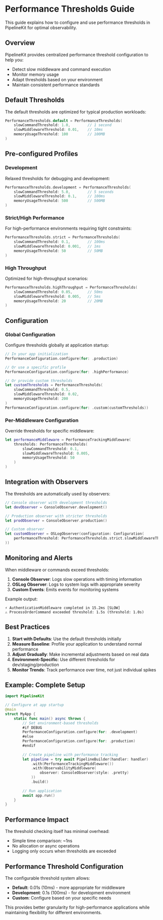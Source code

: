 # Performance Thresholds Guide

This guide explains how to configure and use performance thresholds in PipelineKit for optimal observability.

## Overview

PipelineKit provides centralized performance threshold configuration to help you:
- Detect slow middleware and command execution
- Monitor memory usage
- Adapt thresholds based on your environment
- Maintain consistent performance standards

## Default Thresholds

The default thresholds are optimized for typical production workloads:

```swift
PerformanceThresholds.default = PerformanceThresholds(
    slowCommandThreshold: 1.0,        // 1 second
    slowMiddlewareThreshold: 0.01,    // 10ms
    memoryUsageThreshold: 100         // 100MB
)
```

## Pre-configured Profiles

### Development
Relaxed thresholds for debugging and development:
```swift
PerformanceThresholds.development = PerformanceThresholds(
    slowCommandThreshold: 5.0,        // 5 seconds
    slowMiddlewareThreshold: 0.1,     // 100ms
    memoryUsageThreshold: 500         // 500MB
)
```

### Strict/High Performance
For high-performance environments requiring tight constraints:
```swift
PerformanceThresholds.strict = PerformanceThresholds(
    slowCommandThreshold: 0.1,        // 100ms
    slowMiddlewareThreshold: 0.001,   // 1ms
    memoryUsageThreshold: 50          // 50MB
)
```

### High Throughput
Optimized for high-throughput scenarios:
```swift
PerformanceThresholds.highThroughput = PerformanceThresholds(
    slowCommandThreshold: 0.05,       // 50ms
    slowMiddlewareThreshold: 0.005,   // 5ms
    memoryUsageThreshold: 20          // 20MB
)
```

## Configuration

### Global Configuration

Configure thresholds globally at application startup:

```swift
// In your app initialization
PerformanceConfiguration.configure(for: .production)

// Or use a specific profile
PerformanceConfiguration.configure(for: .highPerformance)

// Or provide custom thresholds
let customThresholds = PerformanceThresholds(
    slowCommandThreshold: 0.5,
    slowMiddlewareThreshold: 0.02,
    memoryUsageThreshold: 200
)
PerformanceConfiguration.configure(for: .custom(customThresholds))
```

### Per-Middleware Configuration

Override thresholds for specific middleware:

```swift
let performanceMiddleware = PerformanceTrackingMiddleware(
    thresholds: PerformanceThresholds(
        slowCommandThreshold: 0.1,
        slowMiddlewareThreshold: 0.005,
        memoryUsageThreshold: 50
    )
)
```

## Integration with Observers

The thresholds are automatically used by observers:

```swift
// Console observer with development thresholds
let devObserver = ConsoleObserver.development()

// Production observer with stricter thresholds
let prodObserver = ConsoleObserver.production()

// Custom observer
let customObserver = OSLogObserver(configuration: Configuration(
    performanceThreshold: PerformanceThresholds.strict.slowMiddlewareThreshold
))
```

## Monitoring and Alerts

When middleware or commands exceed thresholds:

1. **Console Observer**: Logs slow operations with timing information
2. **OSLog Observer**: Logs to system logs with appropriate severity
3. **Custom Events**: Emits events for monitoring systems

Example output:
```
⚡ AuthenticationMiddleware completed in 15.2ms [SLOW]
⚠️ ProcessOrderCommand exceeded threshold: 1.5s (threshold: 1.0s)
```

## Best Practices

1. **Start with Defaults**: Use the default thresholds initially
2. **Measure Baseline**: Profile your application to understand normal performance
3. **Adjust Gradually**: Make incremental adjustments based on real data
4. **Environment-Specific**: Use different thresholds for dev/staging/production
5. **Monitor Trends**: Track performance over time, not just individual spikes

## Example: Complete Setup

```swift
import PipelineKit

// Configure at app startup
@main
struct MyApp {
    static func main() async throws {
        // Set environment-based thresholds
        #if DEBUG
        PerformanceConfiguration.configure(for: .development)
        #else
        PerformanceConfiguration.configure(for: .production)
        #endif
        
        // Create pipeline with performance tracking
        let pipeline = try await PipelineBuilder(handler: handler)
            .with(PerformanceTrackingMiddleware())
            .with(ObservabilityMiddleware(
                observer: ConsoleObserver(style: .pretty)
            ))
            .build()
        
        // Run application
        await app.run()
    }
}
```

## Performance Impact

The threshold checking itself has minimal overhead:
- Simple time comparison: ~1ns
- No allocation or async operations
- Logging only occurs when thresholds are exceeded

## Performance Threshold Configuration

The configurable threshold system allows:
- **Default**: 0.01s (10ms) - more appropriate for middleware
- **Development**: 0.1s (100ms) - for development environment
- **Custom**: Configure based on your specific needs

This provides better granularity for high-performance applications while maintaining flexibility for different environments.